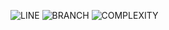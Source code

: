 ![LINE](https://img.shields.io/badge/line--coverage-91%25-brightgreen.svg)
![BRANCH](https://img.shields.io/badge/branch--coverage-81%25-brightgreen.svg)
![COMPLEXITY](https://img.shields.io/badge/complexity-1.48-brightgreen.svg)
